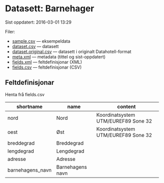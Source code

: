 # Datasett:     Barnehager
 Sist oppdatert: 2016-03-01 13:29

 Filer:
 - [sample.csv](sample.csv) — eksempeldata
 - [dataset.csv](dataset.csv) — datasett
 - [dataset.original.csv](dataset.original.csv) — datasett i originalt Datahotell-format
 - [meta.xml](meta.xml) — metadata (tittel og sist-oppdatert)
 - [fields.xml](fields.xml) — feltdefinisjonar (XML)
 - [fields.csv](fields.csv) — feltdefinisjonar (CSV)


## Feltdefinisjonar
Henta frå fields.csv

| shortname | name | content |
| --- | --- | --- |
| nord | Nord | Koordinatsystem UTM/EUREF89 Sone 32 |
| oest | Øst | Koordinatsystem UTM/EUREF89 Sone 32 |
| breddegrad | Breddegrad |  |
| lengdegrad | Lengdegrad |  |
| adresse | Adresse |  |
| barnehagens_navn | Barnehagens navn |  |
